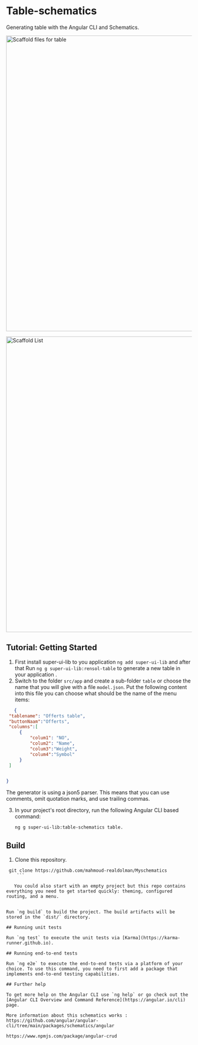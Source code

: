 # Table-schematics

Generating table with the Angular CLI and Schematics.
<div>
<p><img src="https://imgur.com/HsimeRq.png" alt="Scaffold files for table" width="800"></p>
<p><img src="https://imgur.com/ZChl72a.png" alt="Scaffold List" width="800"></p>
</div>



## Tutorial: Getting Started

 1. First install super-ui-lib to you application `ng add super-ui-lib` and after that
Run `ng g super-ui-lib:rensol-table` to generate a new table  in your application .
2. Switch to the folder `src/app` and create a sub-folder `table` or choose the name that you will give with a file `model.json`. Put the following content into this file you can choose what should be the name of the  menu items:

 ```json
    {
  "tablename": "Offerts table",
  "buttonNaam":"Offerts",
  "columns":[
      {
          "colum1": "NO",
          "colum2": "Name",
          "colum3":"Weight",
          "colum4":"Symbol"
      }
  ]


}

```
The generator is using a json5 parser. This means that you can use comments, omit quotation marks, and use trailing commas. 

3. In your project's root directory, run the following Angular CLI based command:

    ```
    ng g super-ui-lib:table-schematics table.
    ```

## Build

1. Clone this repository.

```
 git clone https://github.com/mahmoud-realdolman/Myschematics
    ```

   You could also start with an empty project but this repo contains everything you need to get started quickly: theming, configured routing, and a menu.


Run `ng build` to build the project. The build artifacts will be stored in the `dist/` directory.

## Running unit tests

Run `ng test` to execute the unit tests via [Karma](https://karma-runner.github.io).

## Running end-to-end tests

Run `ng e2e` to execute the end-to-end tests via a platform of your choice. To use this command, you need to first add a package that implements end-to-end testing capabilities.

## Further help

To get more help on the Angular CLI use `ng help` or go check out the [Angular CLI Overview and Command Reference](https://angular.io/cli) page.

More information about this schematics works : https://github.com/angular/angular-cli/tree/main/packages/schematics/angular

https://www.npmjs.com/package/angular-crud
